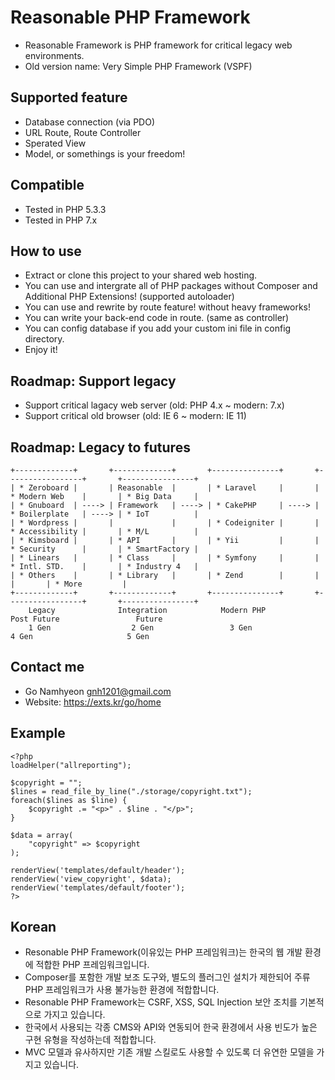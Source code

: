 # Reasonable PHP Framework
- Reasonable Framework is PHP framework for critical legacy web environments. 
- Old version name: Very Simple PHP Framework (VSPF)
 
## Supported feature
- Database connection (via PDO)
- URL Route, Route Controller
- Sperated View
- Model, or somethings is your freedom!

## Compatible
- Tested in PHP 5.3.3
- Tested in PHP 7.x

## How to use
- Extract or clone this project to your shared web hosting.
- You can use and intergrate all of PHP packages without Composer and Additional PHP Extensions! (supported autoloader)
- You can use and rewrite by route feature! without heavy frameworks!
- You can write your back-end code in route. (same as controller)
- You can config database if you add your custom ini file in config directory.
- Enjoy it!

## Roadmap: Support legacy
- Support critical lagacy web server (old: PHP 4.x ~ modern: 7.x)
- Support critical old browser (old: IE 6 ~ modern: IE 11)

## Roadmap: Legacy to futures
```
+-------------+       +-------------+       +---------------+       +-----------------+       +----------------+
| * Zeroboard |       | Reasonable  |       | * Laravel     |       | * Modern Web    |       | * Big Data     |
| * Gnuboard  | ----> | Framework   | ----> | * CakePHP     | ----> | * Boilerplate   | ----> | * IoT          |
| * Wordpress |       |             |       | * Codeigniter |       | * Accessibility |       | * M/L          |
| * Kimsboard |       | * API       |       | * Yii         |       | * Security      |       | * SmartFactory |
| * Linears   |       | * Class     |       | * Symfony     |       | * Intl. STD.    |       | * Industry 4   |
| * Others    |       | * Library   |       | * Zend        |       |                 |       | * More         |
+-------------+       +-------------+       +---------------+       +-----------------+       +----------------+
    Legacy              Integration            Modern PHP               Post Future                 Future      
    1 Gen                  2 Gen                 3 Gen                    4 Gen                     5 Gen
```

## Contact me
- Go Namhyeon <gnh1201@gmail.com>
- Website: https://exts.kr/go/home

## Example
```
<?php
loadHelper("allreporting");

$copyright = "";
$lines = read_file_by_line("./storage/copyright.txt");
foreach($lines as $line) {
    $copyright .= "<p>" . $line . "</p>";
}

$data = array(
    "copyright" => $copyright
);

renderView('templates/default/header');
renderView('view_copyright', $data);
renderView('templates/default/footer');
?>
```

## Korean
- Resonable PHP Framework(이유있는 PHP 프레임워크)는 한국의 웹 개발 환경에 적합한 PHP 프레임워크입니다.
- Composer를 포함한 개발 보조 도구와, 별도의 플러그인 설치가 제한되어 주류 PHP 프레임워크가 사용 불가능한 환경에 적합합니다.
- Resonable PHP Framework는 CSRF, XSS, SQL Injection 보안 조치를 기본적으로 가지고 있습니다.
- 한국에서 사용되는 각종 CMS와 API와 연동되어 한국 환경에서 사용 빈도가 높은 구현 유형을 작성하는데 적합합니다.
- MVC 모델과 유사하지만 기존 개발 스킬로도 사용할 수 있도록 더 유연한 모델을 가지고 있습니다.
